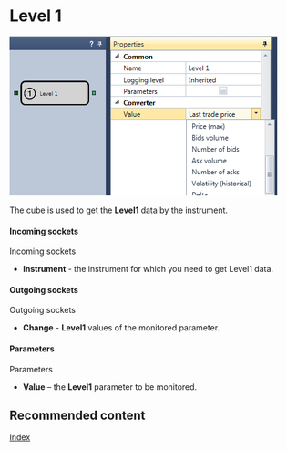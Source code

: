 # Level 1

![Designer Level 1 00](../images/Designer_Level_1_00.png)

The cube is used to get the **Level1** data by the instrument. 

#### Incoming sockets

Incoming sockets

- **Instrument** \- the instrument for which you need to get Level1 data.

#### Outgoing sockets

Outgoing sockets

- **Change** \- **Level1** values of the monitored parameter.

#### Parameters

Parameters

- **Value** – the **Level1** parameter to be monitored.

## Recommended content

[Index](Designer_Index.md)
